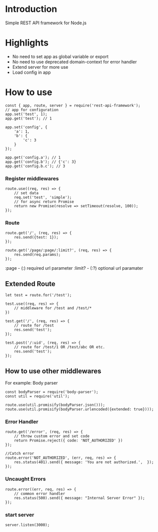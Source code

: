 # Introduction
Simple REST API framework for Node.js

# Highlights
- No need to set app as global variable or export
- No need to use deprecated domain-context for error handler
- Extend server for more use
- Load config in app

# How to use
```
const { app, route, server } = require('rest-api-framework');
// app for configuration
app.set('test', 1);
app.get('test'); // 1

app.set('config', {
    'a': 1,
    'b': {
        'c': 3
    }
});

app.get('config.a'); // 1
app.get('config.b'); // {'c': 3}
app.get('config.b.c'); // 3

```

### Register middlewares
```
route.use((req, res) => {
    // set data
    req.set('test', 'simple');
    // for async return Promise
    return new Promise(resolve => setTimeout(resolve, 100));
});
```
### Route
```
route.get('/', (req, res) => {
    res.send({test: 1});
});

route.get('/page/:page/:limit?', (req, res) => {
    res.send(req.params);
});
```
:page - (:) required url parameter
:limit? - (:?) optional url paramater

## Extended Route
```
let test = route.for('/test');

test.use((req, res) => {
    // middleware for /test and /test/*
})

test.get('/', (req, res) => {
    // route for /test
    res.send('test');
});

test.post('/:uid', (req, res) => {
    // route for /test/1 OR /test/abc OR etc.
    res.send('test');
});
```

## How to use other middlewares
For example: Body parser
```
const bodyParser = require('body-parser');
const util = require('util');

route.use(util.promisify(bodyParser.json()));
route.use(util.promisify(bodyParser.urlencoded({extended: true})));
```

### Error Handler
```
route.get('/error', (req, res) => {
    // throw custom error and set code
    return Promise.reject({ code: 'NOT_AUTHORIZED' })
});

//Catch error
route.error('NOT_AUTHORIZED', (err, req, res) => {
    res.status(401).send({ message: 'You are not authorized.',  });
});
```

### Uncaught Errors
```
route.error((err, req, res) => {
    // common error handler
    res.status(500).send({ message: "Internal Server Error" });
});
```

### start server
```
server.listen(3000);
```